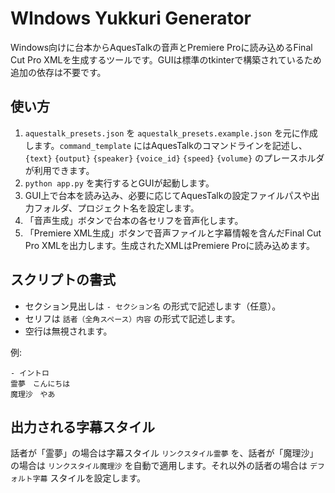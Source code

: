 # WIndows Yukkuri Generator

Windows向けに台本からAquesTalkの音声とPremiere Proに読み込めるFinal Cut Pro XMLを生成するツールです。GUIは標準のtkinterで構築されているため追加の依存は不要です。

## 使い方

1. `aquestalk_presets.json` を `aquestalk_presets.example.json` を元に作成します。`command_template` にはAquesTalkのコマンドラインを記述し、`{text}` `{output}` `{speaker}` `{voice_id}` `{speed}` `{volume}` のプレースホルダが利用できます。
2. `python app.py` を実行するとGUIが起動します。
3. GUI上で台本を読み込み、必要に応じてAquesTalkの設定ファイルパスや出力フォルダ、プロジェクト名を設定します。
4. 「音声生成」ボタンで台本の各セリフを音声化します。
5. 「Premiere XML生成」ボタンで音声ファイルと字幕情報を含んだFinal Cut Pro XMLを出力します。生成されたXMLはPremiere Proに読み込めます。

## スクリプトの書式

- セクション見出しは `- セクション名` の形式で記述します（任意）。
- セリフは `話者（全角スペース）内容` の形式で記述します。
- 空行は無視されます。

例:

```
- イントロ
霊夢　こんにちは
魔理沙　やあ
```

## 出力される字幕スタイル

話者が「霊夢」の場合は字幕スタイル `リンクスタイル霊夢` を、話者が「魔理沙」の場合は `リンクスタイル魔理沙` を自動で適用します。それ以外の話者の場合は `デフォルト字幕` スタイルを設定します。
